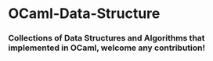 OCaml-Data-Structure
====================

### Collections of Data Structures and Algorithms that implemented in OCaml, welcome any contribution!
